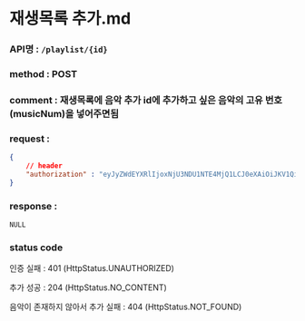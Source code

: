 # 재생목록 추가.md
### API명 : `/playlist/{id}`

### method : POST

### comment : 재생목록에 음악 추가 id에 추가하고 싶은 음악의 고유 번호(musicNum)을 넣어주면됨

### request :
~~~json
{
    // header
    "authorization" : "eyJyZWdEYXRlIjoxNjU3NDU1NTE4MjQ1LCJ0eXAiOiJKV1QiLCJhbGciOiJIUzI1NiJ9.eyJ1c2VyTnVtIjoiNDMiLCJleHAiOjE2NTc0NjYzMTh9.geNy6UmYpSO88SdiU4fRzxVQYhAOiDfSv_J_cArh2JM"
}
~~~

### response :
    NULL

### status code
인증 실패 : 401 (HttpStatus.UNAUTHORIZED)

추가 성공 : 204 (HttpStatus.NO_CONTENT)

음악이 존재하지 않아서 추가 실패 : 404 (HttpStatus.NOT_FOUND)
